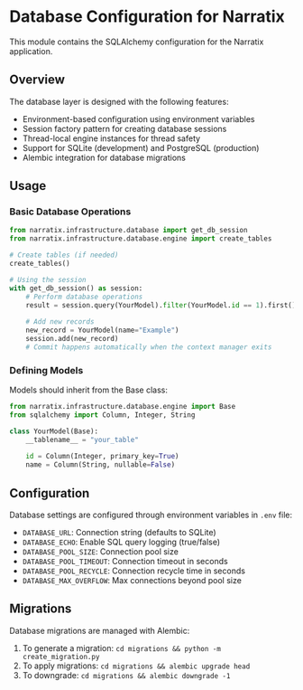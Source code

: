 # Database Configuration for Narratix

This module contains the SQLAlchemy configuration for the Narratix application.

## Overview

The database layer is designed with the following features:

- Environment-based configuration using environment variables
- Session factory pattern for creating database sessions
- Thread-local engine instances for thread safety
- Support for SQLite (development) and PostgreSQL (production)
- Alembic integration for database migrations

## Usage

### Basic Database Operations

```python
from narratix.infrastructure.database import get_db_session
from narratix.infrastructure.database.engine import create_tables

# Create tables (if needed)
create_tables()

# Using the session
with get_db_session() as session:
    # Perform database operations
    result = session.query(YourModel).filter(YourModel.id == 1).first()
    
    # Add new records
    new_record = YourModel(name="Example")
    session.add(new_record)
    # Commit happens automatically when the context manager exits
```

### Defining Models

Models should inherit from the Base class:

```python
from narratix.infrastructure.database.engine import Base
from sqlalchemy import Column, Integer, String

class YourModel(Base):
    __tablename__ = "your_table"
    
    id = Column(Integer, primary_key=True)
    name = Column(String, nullable=False)
```

## Configuration

Database settings are configured through environment variables in `.env` file:

- `DATABASE_URL`: Connection string (defaults to SQLite)
- `DATABASE_ECHO`: Enable SQL query logging (true/false)
- `DATABASE_POOL_SIZE`: Connection pool size
- `DATABASE_POOL_TIMEOUT`: Connection timeout in seconds
- `DATABASE_POOL_RECYCLE`: Connection recycle time in seconds
- `DATABASE_MAX_OVERFLOW`: Max connections beyond pool size

## Migrations

Database migrations are managed with Alembic:

1. To generate a migration: `cd migrations && python -m create_migration.py`
2. To apply migrations: `cd migrations && alembic upgrade head`
3. To downgrade: `cd migrations && alembic downgrade -1` 